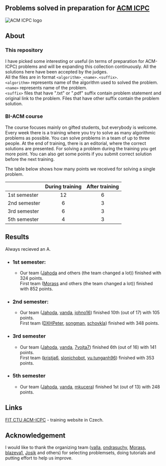 
## Problems solved in preparation for [ACM ICPC](https://en.wikipedia.org/wiki/ACM_International_Collegiate_Programming_Contest)
![ACM ICPC logo](https://i.imgur.com/cTEzTy6.jpg)
## About

### This repository
I have picked some interesting or useful (in terms of preparation for ACM-ICPC) problems and will be expanding this collection continuously. All the solutions here have been accepted by the judges.<br />
All the files are in format ```<algorithm>_<name>.<suffix>```.<br />
```<algorithm>``` represents name of the algorithm used to solved the problem.<br />
```<name>``` represents name of the problem.<br />
```<suffix>``` files that have ".txt" or ".pdf" suffix contain problem statement and original link to the problem. Files that have other suffix contain the problem solution.

### BI-ACM course
The course focuses mainly on gifted students, but everybody is welcome. Every week there is a training where you try to solve as many algorithmic problems as possible. You can solve problems in a team of up to three people. At the end of training, there is an editorial, where the correct solutions are presented. For solving a problem during the training you get more point. You can also get some points if you submit correct solution before the next training.

The table below shows how many points we received for solving a single problem.

|              | During training | After training |
|--------------|:---------------:|:--------------:|
| 1st semester |        12       |        6       |
| 2nd semester |        6        |        3       |
| 3rd semester |        6        |        3       |
| 5th semester |        4        |        3       |

## Results
Always recieved an A.

* ### 1st semester:
    * Our team ([Jahoda](http://codeforces.com/profile/Jahoda) and others (the team changed a lot)) finished with 324 points.<br>First team ([Morass](http://codeforces.com/profile/-Morass-) and others (the team changed a lot)) finished with 852 points.

* ### 2nd semester: 
	* Our team ([Jahoda](http://codeforces.com/profile/Jahoda), [vanda](http://codeforces.com/profile/vanda), [johno16](http://codeforces.com/profile/johno16)) finished 10th (out of 17) with 105 points.<br> First team ([DXHPeter](http://codeforces.com/profile/DXHPeter), [songman](http://codeforces.com/profile/songman), [schovkla](http://codeforces.com/profile/schovkla)) finished with 348 points.

* ### 3rd semester 
	* Our team ([Jahoda](http://codeforces.com/profile/Jahoda), [vanda](http://codeforces.com/profile/vanda), [7vojta7](http://codeforces.com/profile/7vojta7)) finished 6th (out of 16) with 141 points.<br> First team ([kristja6](http://codeforces.com/profile/kristja6), [slonichobot](http://codeforces.com/profile/slonichobot), [vu.tunganh96](http://codeforces.com/profile/vu.tunganh96)) finished with 353 points.

* ### 5th semester 
	* Our team ([Jahoda](http://codeforces.com/profile/Jahoda), [vanda](http://codeforces.com/profile/vanda), [mkucera](http://codeforces.com/profile/mkucera)) finished 1st (out of 13) with 248 points.

## Links
[FIT CTU ACM-ICPC](https://turing.cz/tom/acm.html) - training website in Czech.

## Acknowledgement
I would like to thank the organizing team ([valla](http://codeforces.com/profile/valla), [ondrasuchy](http://codeforces.com/profile/ondrasuchy), [Morass](http://codeforces.com/profile/-Morass-), [blazeva1](http://codeforces.com/profile/blazeva1), [Josik](http://codeforces.com/profile/Josik) and others) for selecting problemsets, doing tutorials and putting effort to help us improve.
